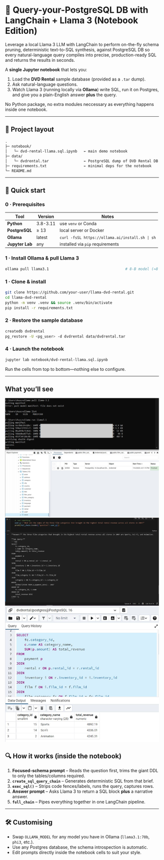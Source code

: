 # 🐬 Query-your-PostgreSQL DB with LangChain + Llama 3 (Notebook Edition)

Leverage a local Llama 3 LLM with LangChain to perform on-the-fly schema pruning, deterministic text-to-SQL synthesis, against PostgreSQL DB so every natural-language query compiles into precise, production-ready SQL and returns the results in seconds.

A **single Jupyter notebook** that lets you:

1. Load the **DVD Rental** sample database (provided as a `.tar` dump).  
2. Ask natural-language questions.  
3. Watch Llama 3 (running locally via **Ollama**) write SQL, run it on Postgres, and give you a plain-English answer **plus** the query.

No Python package, no extra modules neccessary as everything happens inside one notebook.

---

## 📁 Project layout

```
.
├─ notebook/
│   └─ dvd-rental-llama.sql.ipynb   ← main demo notebook
├─ data/
│   └─ dvdrental.tar                ← PostgreSQL dump of DVD Rental DB
├─ requirements.txt                 ← minimal deps for the notebook
└─ README.md
```

---
## 🚀 Quick start

### 0 · Prerequisites

| Tool            | Version   | Notes                                                |
|-----------------|-----------|------------------------------------------------------|
| **Python**      | 3.8-3.11  | use `venv` or Conda                                  |
| **PostgreSQL**  | ≥ 13      | local server or Docker                               |
| **Ollama**      | latest    | `curl -fsSL https://ollama.ai/install.sh \| sh`      |
| **Jupyter Lab** | any       | installed via `pip` requirements                     |

### 1 · Install **Ollama** & pull Llama 3  
```bash
ollama pull llama3.1                                   # 8-B model (≈8 GB)
``` 

### 1 · Clone & install
```bash
git clone https://github.com/your-user/llama-dvd-rental.git
cd llama-dvd-rental
python -m venv .venv && source .venv/bin/activate
pip install -r requirements.txt
```

### 2 · Restore the sample database
```bash
createdb dvdrental
pg_restore -U <pg_user> -d dvdrental data/dvdrental.tar
```

### 4 · Launch the notebook
```bash
jupyter lab notebook/dvd-rental-llama.sql.ipynb
```
Run the cells from top to bottom—nothing else to configure.

---
## What you’ll see

![OLLAMA](<images/ollama install.JPG>)
![SAMPLE DB](images/DVDrentalDB.JPG)
![llM ANSWER](<images/LLM RESULT.JPG>)
![QUERY](images/QUERY.JPG)


## 🔍 How it works (inside the notebook)

1. **Focused-schema prompt** – Reads the question first, trims the giant DDL to only the tables/columns required.  
2. **`create_sql_query_chain`** – Generates deterministic SQL from that brief.  
3. **`exec_sql()`** – Strips code fences/labels, runs the query, captures rows.  
4. **Answer prompt** – Asks Llama 3 to return a SQL block **plus** a narrative answer.  
5. **`full_chain`** – Pipes everything together in one LangChain pipeline.

---

## 🛠️ Customising

* Swap `OLLAMA_MODEL` for any model you have in Ollama (`llama3.1:70b`, `phi3`, etc.).  
* Use any Postgres database, the schema introspection is automatic.  
* Edit prompts directly inside the notebook cells to suit your style.